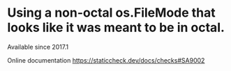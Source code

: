 # Using a non-octal os.FileMode that looks like it was meant to be in octal.

Available since
    2017.1

Online documentation
    https://staticcheck.dev/docs/checks#SA9002
